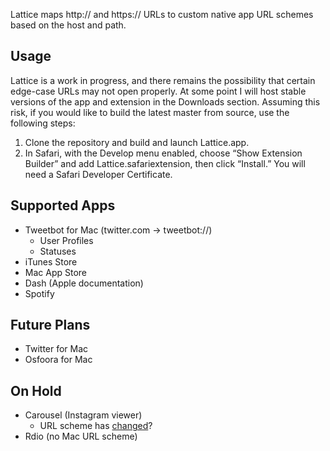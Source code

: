 Lattice maps http:// and https:// URLs to custom native app URL schemes based on the host and path.

Usage
-----
Lattice is a work in progress, and there remains the possibility that certain edge-case URLs may not open properly. At some point I will host stable versions of the app and extension in the Downloads section. Assuming this risk, if you would like to build the latest master from source, use the following steps:

1. Clone the repository and build and launch Lattice.app.
2. In Safari, with the Develop menu enabled, choose “Show Extension Builder” and add Lattice.safariextension, then click “Install.” You will need a Safari Developer Certificate.

Supported Apps
--------------
* Tweetbot for Mac (twitter.com -> tweetbot://)
    * User Profiles
    * Statuses
* iTunes Store
* Mac App Store
* Dash (Apple documentation)
* Spotify
   
Future Plans
------------
* Twitter for Mac
* Osfoora for Mac

On Hold
-------
* Carousel (Instagram viewer)
   * URL scheme has [changed](https://twitter.com/jordanekay/statuses/239994528889729024)?
* Rdio (no Mac URL scheme)